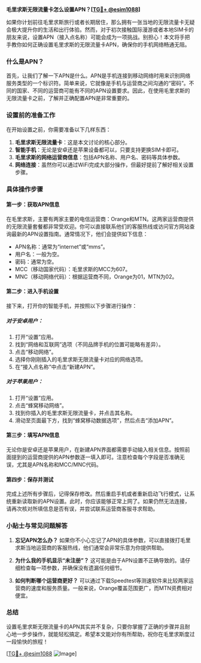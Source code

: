 **毛里求斯无限流量卡怎么设置APN？[[TG💪+ @esim1088](https://t.me/s/esim1088)]**

如果你计划前往毛里求斯旅行或者长期居住，那么拥有一张当地的无限流量卡无疑会极大提升你的生活和出行体验。然而，对于初次接触国际漫游或者本地SIM卡的朋友来说，设置APN（接入点名称）可能会成为一项挑战。别担心！本文将手把手教你如何正确设置毛里求斯的无限流量卡APN，确保你的手机网络畅通无阻。

### 什么是APN？

首先，让我们了解一下APN是什么。APN是手机连接到移动网络时用来识别网络服务类型的一个标识符。简单来说，它就像是手机与运营商之间沟通的“密码”。不同的国家、不同的运营商可能有不同的APN设置要求。因此，在使用毛里求斯的无限流量卡之前，了解并正确配置APN是非常重要的。

### 设置前的准备工作

在开始设置之前，你需要准备以下几样东西：
1. **毛里求斯无限流量卡**：这是本文讨论的核心部分。
2. **智能手机**：无论是安卓还是苹果设备都可以，只要支持更换SIM卡即可。
3. **毛里求斯的网络运营商信息**：包括APN名称、用户名、密码等具体参数。
4. **网络连接**：虽然你可以通过WiFi完成大部分操作，但最好提前了解好相关设置步骤。

### 具体操作步骤

#### 第一步：获取APN信息
在毛里求斯，主要有两家主要的电信运营商：Orange和MTN。这两家运营商提供的无限流量套餐都非常受欢迎。你可以直接联系他们的客服热线或访问官方网站查询最新的APN设置指南。通常情况下，他们会提供如下信息：

- APN名称：通常为“internet”或“mms”。
- 用户名：一般为空。
- 密码：通常为空。
- MCC（移动国家代码）：毛里求斯的MCC为607。
- MNC（移动网络代码）：根据运营商不同，Orange为01，MTN为02。

#### 第二步：进入手机设置
接下来，打开你的智能手机，并按照以下步骤进行操作：

##### 对于安卓用户：
1. 打开“设置”应用。
2. 找到“网络和互联网”选项（不同品牌手机的位置可能略有差异）。
3. 点击“移动网络”。
4. 选择你刚刚插入的毛里求斯无限流量卡对应的网络选项。
5. 在“接入点名称”中点击“新建APN”。

##### 对于苹果用户：
1. 打开“设置”应用。
2. 点击“蜂窝移动网络”。
3. 找到你插入的毛里求斯无限流量卡，并点击其名称。
4. 滑动至页面最下方，找到“蜂窝移动数据选项”，然后点击“添加APN”。

#### 第三步：填写APN信息
无论你是安卓还是苹果用户，在新建APN界面都需要手动输入相关信息。按照前面提到的运营商提供的APN参数逐一填入即可。注意检查每个字段是否准确无误，尤其是APN名称和MCC/MNC代码。

#### 第四步：保存并测试
完成上述所有步骤后，记得保存修改。然后重启手机或者重新启动飞行模式，让系统重新读取新的APN设置。此时，你应该能够正常上网了。如果仍然无法连接，请再次核对所填信息是否有误，并尝试联系运营商客服寻求帮助。

### 小贴士与常见问题解答

1. **忘记APN怎么办？**
   如果你不小心忘记了APN的具体参数，可以直接拨打毛里求斯当地运营商的客服热线，他们通常会非常乐意为你提供帮助。

2. **为什么我的手机显示“未注册”？**
   这可能是由于APN设置不正确导致的。请仔细检查每一项参数，并确保没有遗漏任何细节。

3. **如何判断哪个运营商更好？**
   可以通过下载Speedtest等测速软件来比较两家运营商的速度和服务质量。一般来说，Orange覆盖范围更广，而MTN资费相对便宜。

### 总结

设置毛里求斯无限流量卡的APN其实并不复杂，只要你掌握了正确的步骤并且耐心地一步步操作，就能轻松搞定。希望本文能对你有所帮助，祝你在毛里求斯度过一段愉快的旅程！

[[TG💪+ @esim1088](https://t.me/s/esim1088) ![Image](https://i.postimg.cc/4NQfJmqS/Snipaste-2025-05-13-00-14-12.png)]